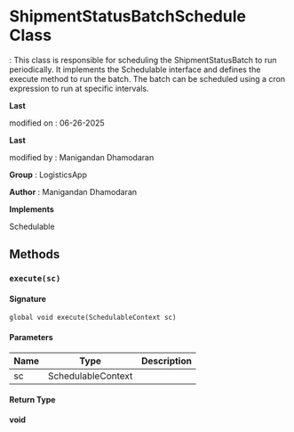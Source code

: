 # ShipmentStatusBatchSchedule Class

: 
This class is responsible for scheduling the ShipmentStatusBatch to run periodically. 
It implements the Schedulable interface and defines the execute method to run the batch. 
The batch can be scheduled using a cron expression to run at specific intervals.

**Last** 

modified on  : 06-26-2025

**Last** 

modified by  : Manigandan Dhamodaran

**Group** : LogisticsApp

**Author** : Manigandan Dhamodaran

**Implements**

Schedulable

## Methods
### `execute(sc)`

#### Signature
```apex
global void execute(SchedulableContext sc)
```

#### Parameters
| Name | Type | Description |
|------|------|-------------|
| sc | SchedulableContext |  |

#### Return Type
**void**